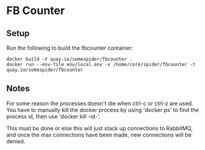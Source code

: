 FB Counter
============

Setup
-----------------------
Run the following to build the fbcounter container:

```
docker build -t quay.io/somespider/fbcounter .
docker run --env-file env/local.env -v /home/core/spider/fbcounter -t quay.io/somespider/fbcounter
```


Notes
-----

For some reason the processes doesn't die when ctrl-c or ctrl-z are used. 
You have to manually kill the docker process by using 'docker ps' to find the process id, 
then use 'docker kill -id-'.

This must be done or else this will just stack up connections to RabbitMQ, and once the 
max connections have been made, new connections will be denied. 
